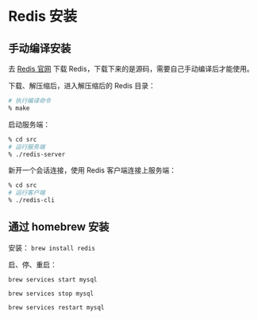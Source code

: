 # Redis 安装

## 手动编译安装

去 [Redis 官网](https://redis.io/) 下载 Redis，下载下来的是源码，需要自己手动编译后才能使用。

下载、解压缩后，进入解压缩后的 Redis 目录：

```bash
# 执行编译命令
% make
```

启动服务端：

```bash
% cd src
# 运行服务端
% ./redis-server
```

新开一个会话连接，使用 Redis 客户端连接上服务端：

```bash
% cd src
# 运行客户端
% ./redis-cli
```

## 通过 homebrew 安装

安装： `brew install redis`

启、停、重启：

`brew services start mysql`

`brew services stop mysql`

`brew services restart mysql`